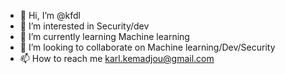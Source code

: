 - 👋 Hi, I’m @kfdl
- 👀 I’m interested in Security/dev
- 🌱 I’m currently learning Machine learning
- 💞️ I’m looking to collaborate on Machine learning/Dev/Security
- 📫 How to reach me karl.kemadjou@gmail.com

<!---
kfdl/kfdl is a ✨ special ✨ repository because its `README.md` (this file) appears on your GitHub profile.
You can click the Preview link to take a look at your changes.
--->
